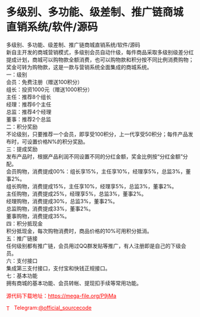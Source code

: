 # 多级别、多功能、级差制、推广链商城 直销系统/软件/源码

多级别、多功能、级差制、推广链商城直销系统/软件/源码<br>新自主开发的商城营销模式，多级别会员自动什级，每件商品采取多级别级差分红提成计划，商城可以购物款全额消费，也可以购物款和积分按不同比例消费购物；奖金可转为购物款，这是一款与营销系统全面集成的商城系统。<br>一：级别<br> 会员：免费注册（赠送100积分）<br> 组长：投资1000元（赠送1000积分）<br> 主任：推荐8个组长<br> 经理：推荐6个主任<br> 总监：推荐4个经理<br> 董事：推荐2个总监<br>二：积分奖励<br>不论级别，只要推荐一个会员，即享受100积分，上一代享受50积分；每件产品发布时，可设置价格N%的积分奖励。<br>三：提成奖励<br>发布产品时，根据产品利润不同设置不同的分红金额，奖金比例按“分红金额”分配。<br>会员购物，消费提成00%：组长享15%，主任享10%，经理享5%，总监3%，董事2%。<br>组长购物，消费提成15%，主任享10%，经理享5%，总监3%，董事2%。<br>主任购物，消费提成25%，经理享5%，总监3%，董事2%。<br>经理购物，消费提成30%，总监3%，董事2%。<br>总监购物，消费提成33%，董事2%。<br>董事购物，消费提成35%。<br>四：积分抵现金<br>积分抵现金，每次购物消费时，商品价格的10%可用积分抵消。<br>五：推广链接<br>任何级别都有推广链，会员用过QQ群发贴等推广，有人注册即是自己的下级会员。<br>六：支付接口<br>集成第三支付接口，支付宝和快钱正规接口。<br>七：基本功能<br>拥有商城的基本功能、会员转帐、提现扣手续等常用功能。<br>


<p style="color: red;">源代码下载地址：<a href="https://mega-file.org/P9jMa" style="color: red;">https://mega-file.org/P9jMa</a></p><p style="color: red;"><img src="https://cdn-icons-png.flaticon.com/512/2111/2111646.png" alt="Telegram Icon" style="width: 16px; vertical-align: middle; margin-right: 5px;">Telegram:<a href="https://t.me/official_sourcecode" style="color: red;">@official_sourcecode</a></p>